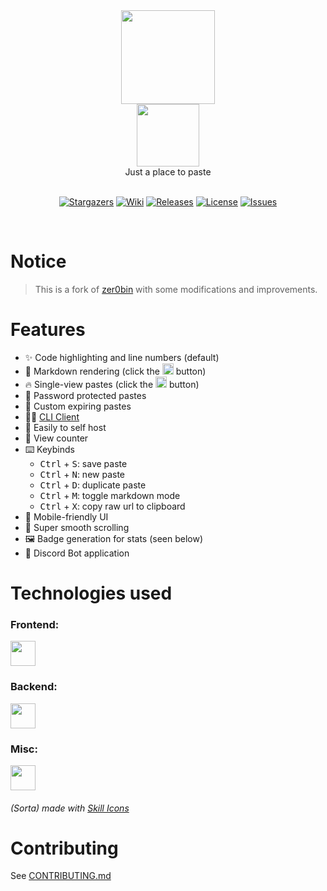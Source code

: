 <div align="center">
	<a href="https://paste.b68.dev">
    <img src="https://raw.githubusercontent.com/Spades-Ace/zer0bin/main/zer0bin.svg" height="150px"/>
	<br>
    <img src="https://raw.githubusercontent.com/Spades-Ace/zer0bin/main/zer0bin-rainbow.svg" height="100"/>
	<br>
	</a>
    Just a place to paste
    <br>
	<br>
    <p align="center">
	<a href="https://github.com/Spades-Ace/zer0bin/stargazers">
		<img alt="Stargazers" src="https://custom-icon-badges.herokuapp.com/github/stars/Spades-Ace/zer0bin?style=for-the-badge&logo=star&color=f6c177&logoColor=eb6f92&labelColor=191724"></a>
	<a href="https://github.com/Spades-Ace/zer0bin/wiki">
		<img alt="Wiki" src="https://custom-icon-badges.herokuapp.com/badge/read_the-wiki-ebbcba?style=for-the-badge&logo=repo&logoColor=eb6f92&labelColor=191724"></a>
 	<a href="https://github.com/Spades-Ace/zer0bin/releases/latest">
		<img alt="Releases" src="https://img.shields.io/github/release/Spades-Ace/zer0bin?style=for-the-badge&logo=github&color=31748f&logoColor=eb6f92&labelColor=191724"/></a>
	<a href="https://github.com/Spades-Ace/zer0bin/blob/main/LICENSE">
		<img alt="License" src="https://custom-icon-badges.herokuapp.com/github/license/Spades-Ace/zer0bin?style=for-the-badge&logo=law&color=c4a7e7&logoColor=eb6f92&labelColor=191724"></a>
	<a href="https://github.com/Spades-Ace/zer0bin/issues">
		<img alt="Issues" src="https://custom-icon-badges.herokuapp.com/github/issues/Spades-Ace/zer0bin?style=for-the-badge&logo=issue-opened&color=9ccfd8&logoColor=eb6f92&labelColor=191724"></a>
</p>
    <br>
</div>

# Notice

> This is a fork of [zer0bin](https://github.com/BRAVO68WEB/zer0bin) with some modifications and improvements.

# Features

- ✨ Code highlighting and line numbers (default)
- 📖 Markdown rendering (click the <a href="https://github.com/Spades-Ace/zer0bin"><img alt="Markdown" src="https://user-images.githubusercontent.com/44733677/161484749-fdf60750-36ae-4d0a-aaa5-cdcae54fc805.svg" height=18></a> button)
- 🔥 Single-view pastes (click the <a href="https://github.com/Spades-Ace/zer0bin"><img alt="Fire" src="https://user-images.githubusercontent.com/44733677/161485115-c5fccb81-fa21-4e67-88fd-9a6f9dff728e.svg" height=18></a> button)
- 🔐 Password protected pastes
- 📆 Custom expiring pastes
- ‍🧑‍💻 [CLI Client](apps/cli)
- 🚀 Easily to self host
- 👀 View counter
- ⌨️ Keybinds
	- <kbd>Ctrl</kbd> + <kbd>S</kbd>: save paste
	- <kbd>Ctrl</kbd> + <kbd>N</kbd>: new paste
	- <kbd>Ctrl</kbd> + <kbd>D</kbd>: duplicate paste
	- <kbd>Ctrl</kbd> + <kbd>M</kbd>: toggle markdown mode
	- <kbd>Ctrl</kbd> + <kbd>X</kbd>: copy raw url to clipboard
- 📱 Mobile-friendly UI
- 🧈 Super smooth scrolling
- 🖼️ Badge generation for stats (seen below)
- 🤖 Discord Bot application

# Technologies used

### Frontend:

<img src="https://skillicons.dev/icons?i=ts,pug,sass,go,discordjs" height=40/></a>

### Backend:

<img src="https://skillicons.dev/icons?i=rust,postgresql,actix" height=40/>

### Misc:

<img src="https://skillicons.dev/icons?i=nginx,docker,markdown,git,cloudflare,githubactions,discord" height=40/>

###### (Sorta) made with [Skill Icons](https://skillicons.dev/)

<!-- # More info

### Looking for API reference, self-hosting instructions, and/or benchmarks?

<a href="https://github.com/Spades-Ace/zer0bin/wiki">
		<img alt="Stargazers" src="https://custom-icon-badges.herokuapp.com/badge/read_the-wiki-ebbcba?style=for-the-badge&logo=repo&logoColor=eb6f92&labelColor=191724" height=50></a> -->

# Contributing

See [CONTRIBUTING.md](./CONTRIBUTING.md)
